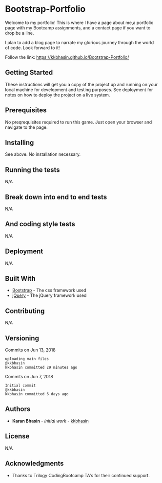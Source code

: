 # Bootstrap-Portfolio

Welcome to my portfolio! This is where I have a page about me,a portfolio page with my Bootcamp assignments, and a contact page if you want to drop be a line. 

I plan to add a blog page to narrate my glorious journey through the world of code. Look forward to it!

Follow the link: https://kkbhasin.github.io/Bootstrap-Portfolio/ 

## Getting Started

These instructions will get you a copy of the project up and running on your local machine for development and testing purposes. See deployment for notes on how to deploy the project on a live system.

## Prerequisites

No preqrequisites required to run this game. Just open your browser and navigate to the page. 

## Installing

See above. No installation necessary. 

## Running the tests

N/A

## Break down into end to end tests

N/A

## And coding style tests

N/A

## Deployment

N/A

## Built With

* [Bootstrap](https://stackpath.bootstrapcdn.com/bootstrap/4.1.1/css/bootstrap.min.css) - The css framework used
* [jQuery](https://cdnjs.cloudflare.com/ajax/libs/jquery/3.3.1/jquery.min.js) - The jQuery framework used

## Contributing

N/A

## Versioning

Commits on Jun 13, 2018

    uploading main files
    @kkbhasin
    kkbhasin committed 29 minutes ago

Commits on Jun 7, 2018

    Initial commit
    @kkbhasin
    kkbhasin committed 6 days ago


## Authors

* **Karan Bhasin** - *Initial work* - [kkbhasin](https://github.com/kkbhasin)


## License

N/A

## Acknowledgments

* Thanks to Trilogy CodingBootcamp TA's for their continued support.
